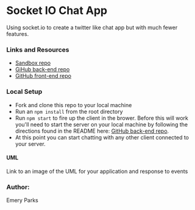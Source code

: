 # Socket IO Chat App
Using socket.io to create a twitter like chat app but with much fewer features.

### Links and Resources
* [Sandbox repo](https://codesandbox.io/s/ryzq74k9z4)
* [GiHub back-end repo](https://github.com/EmeryP/yakker-server)
* [GitHub front-end repo](https://github.com/EmeryP/yakker-client)


### Local Setup
* Fork and clone this repo to your local machine
* Run an `npm install` from the root directory
* Run `npm start` to fire up the client in the brower. Before this will work you'll need to start the server on your local machine by following the directions found in the README here: [GitHub back-end repo](https://github.com/EmeryP/yakker-server).
* At this point you can start chatting with any other client connected to your server.

#### UML
Link to an image of the UML for your application and response to events

### Author: 
Emery Parks
